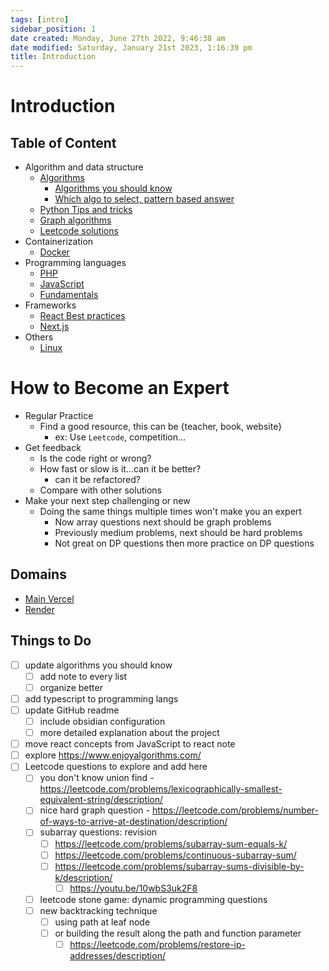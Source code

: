 ```yaml
---
tags: [intro]
sidebar_position: 1
date created: Monday, June 27th 2022, 9:46:38 am
date modified: Saturday, January 21st 2023, 1:16:39 pm
title: Introduction
---
```


# Introduction

## Table of Content

- Algorithm and data structure
	- [Algorithms](Algo/Fundamental%20Algorithms/Algorithm%20analysis.md)
		- [Algorithms you should know](Algo/Fundamental%20Algorithms/Recommendations/Algorithms%20you%20should%20know.md)
		- [Which algo to select, pattern based answer](Algo/Fundamental%20Algorithms/Recommendations/Which%20algo%20to%20select,%20pattern%20based%20answer.md)
	- [Python Tips and tricks](Algo/Python%20Tips%20&%20Tricks/Useful%20Python%20Collections%20module.md)
	- [Graph algorithms](Algo/Tree%20&%20Graph/Tree/Union%20find.md)
	- [Leetcode solutions](Algo/Coding%20Practice/Tree/101%20Symmetric%20Tree.py.md)
- Containerization
	- [Docker](Containerization/Docker/1.%20General%20step%20to%20dockerizing%20a%20project.md)
- Programming languages
	- [PHP](Programming%20langs/PHP.md)
	- [JavaScript](Programming%20langs/Javascript.md)
	- [Fundamentals](Programming%20langs/TypeScript/Fundamentals.md)
- Frameworks
	- [React Best practices](Frameworks/React/Best%20practices.md)
	- [Next.js](Frameworks/Nextjs/100.%20Intro%20to%20Next.js.md)
- Others
	- [Linux](Linux/Common%20Commands.md)

# How to Become an Expert

- Regular Practice
	- Find a good resource, this can be {teacher, book, website}
		- ex: Use `Leetcode`, competition…
- Get feedback
	- Is the code right or wrong?
	- How fast or slow is it…can it be better?
		- can it be refactored?
	- Compare with other solutions
- Make your next step challenging or new
	- Doing the same things multiple times won't make you an expert
		- Now array questions next should be graph problems
		- Previously medium problems, next should be hard problems
		- Not great on DP questions then more practice on DP questions

## Domains

- [Main Vercel](https://zekaryas.vercel.app)
- [Render](https://zack.onrender.com)

## Things to Do

- [ ] update algorithms you should know
	- [ ] add note to every list
	- [ ] organize better
- [ ] add typescript to programming langs
- [ ] update GitHub readme
	- [ ] include obsidian configuration
	- [ ] more detailed explanation about the project
- [ ] move react concepts from JavaScript to react note
- [ ] explore <https://www.enjoyalgorithms.com/>
- [ ] Leetcode questions to explore and add here
	- [ ] you don't know union find - <https://leetcode.com/problems/lexicographically-smallest-equivalent-string/description/>
	- [ ] nice hard graph question - <https://leetcode.com/problems/number-of-ways-to-arrive-at-destination/description/>
	- [ ] subarray questions: revision
		- [ ] <https://leetcode.com/problems/subarray-sum-equals-k/>
		- [ ] <https://leetcode.com/problems/continuous-subarray-sum/>
		- [ ] <https://leetcode.com/problems/subarray-sums-divisible-by-k/description/>
			- [ ] <https://youtu.be/10wbS3uk2F8>
	- [ ] leetcode stone game: dynamic programming questions
	- [ ] new backtracking technique
		- [ ] using path at leaf node
		- [ ] or building the result along the path and function parameter
			- [ ] <https://leetcode.com/problems/restore-ip-addresses/description/>
